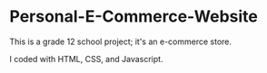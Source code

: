 # Personal-E-Commerce-Website

This is a grade 12 school project; it's an e-commerce store.

I coded with HTML, CSS, and Javascript.
